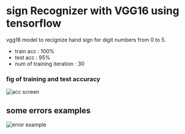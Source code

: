 
# sign Recognizer with VGG16 using tensorflow

vgg16 model to recignize hand sign for digit numbers from 0 to 5.

- train acc : 100%
- test acc  : 95%
- num of training iteration : 30

### fig of training and test accuracy 
![acc screen](https://raw.githubusercontent.com/AhmdNassar/sign-recognizerusing-tensorflow/master/test_acc.png)

## some errors examples

![error example](https://raw.githubusercontent.com/AhmdNassar/sign-recognizerusing-tensorflow/master/error_example.png)


